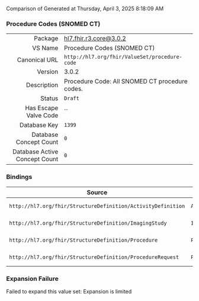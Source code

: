 Comparison of 
Generated at Thursday, April 3, 2025 8:18:09 AM

### Procedure Codes (SNOMED CT)

|      |     |
| ---: | --- |
| Package | hl7.fhir.r3.core@3.0.2 |
| VS Name | Procedure Codes (SNOMED CT) |
| Canonical URL | `http://hl7.org/fhir/ValueSet/procedure-code` |
| Version | 3.0.2 |
| Description | Procedure Code: All SNOMED CT procedure codes. |
| Status | `Draft` |
| Has Escape Valve Code | `` |
| Database Key | `1399` |
| Database Concept Count | `0` |
| Database Active Concept Count | `0` |
### Bindings

| Source | Element | Binding | Strength | Element Short |
| ------ | ------- | ------- | -------- | ------------- |
| `http://hl7.org/fhir/StructureDefinition/ActivityDefinition` | `ActivityDefinition.code` | `http://hl7.org/fhir/ValueSet/procedure-code` | `Example` | Detail type of activity |
| `http://hl7.org/fhir/StructureDefinition/ImagingStudy` | `ImagingStudy.procedureCode` | `http://hl7.org/fhir/ValueSet/procedure-code` | `Example` | The performed procedure code |
| `http://hl7.org/fhir/StructureDefinition/Procedure` | `Procedure.code` | `http://hl7.org/fhir/ValueSet/procedure-code` | `Example` | Identification of the procedure |
| `http://hl7.org/fhir/StructureDefinition/ProcedureRequest` | `ProcedureRequest.code` | `http://hl7.org/fhir/ValueSet/procedure-code` | `Example` | What is being requested/ordered |

### Expansion Failure

Failed to expand this value set: Expansion is limited
